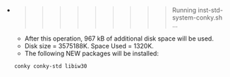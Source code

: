 * >>>>>>>>> Running inst-std-system-conky.sh ...
  * After this operation, 967 kB of additional disk space will be used.
  * Disk size = 3575188K. Space Used = 1320K.
  * The following NEW packages will be installed:
  ```bash
  conky conky-std libiw30
  ```
